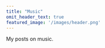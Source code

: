 ```yaml
---
title: "Music"
omit_header_text: true
featured_image: '/images/header.png'
---
```


My posts on music.